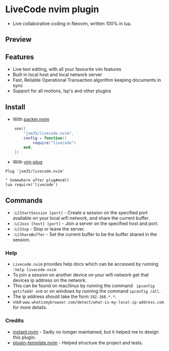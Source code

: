 # LiveCode nvim plugin
- Live collaborative coding in Neovim, written 100% in lua.

## Preview

## Features

- Live text editing, with all your favourite vim features
- Built in local host and local network server
- Fast, Reliable Operational Transaction algorithm keeping documents in sync
- Support for all motions, lsp's and other plugins

## Install

- With [packer.nvim](https://github.com/wbthomason/packer.nvim)

```lua
	use({
		"jxm35/livecode.nvim",
		config = function()
			require("livecode")
		end,
	})

```

- With [vim-plug](https://github.com/junegunn/vim-plug)

```vim
Plug 'jxm35/livecode.nvim'

" Somewhere after plug#end()
lua require('livecode')
```

## Commands

- `:LCStartSession [port]` - Create a session on the specified port available on your local wifi network, and share the current buffer.
- `:LCJoin [host] [port]` - Join a server on the specified host and port.
- `:LCStop` - Stop or leave the server.
- `:LCShareBuffer` - Set the current buffer to be the buffer shared in the session.

### Help
- `Livecode.nvim` provides help docs which can be accessed by running `:help livecode-nvim`
- To join a session on another device on your wifi network get that devices ip address on the network.
- This can be found on mac/linux by running the command ` ipconfig getifaddr en0`
or on windows by running the command `ipconfig /all`.
- The ip address should take the form `192.168.*.*`.
- visit `www.whatismybrowser.com/detect/what-is-my-local-ip-address.com` for more details.

### Credits

- [instant.nvim](https://github.com/jbyuki/instant.nvim) - Sadly no lomger maintained, but it helped me to design this plugin.
- [plugin-template.nvim](https://github.com/m00qek/plugin-template.nvim) - Helped structure the project and tests.
